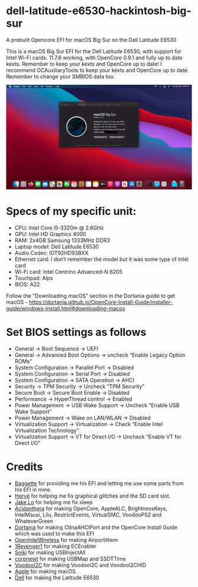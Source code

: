 # dell-latitude-e6530-hackintosh-big-sur
A prebuilt Opencore EFI for macOS Big Sur on the Dell Latitude E6530

This is a macOS Big Sur EFI for the Dell Latitude E6530, with support for Intel Wi-Fi cards. 11.7.6 working, with OpenCore 0.9.1 and fully up to date kexts. Remember to keep your kexts and OpenCore up to date! I recommend OCAuxiliaryTools to keep your kexts and OpenCore up to date. Remember to change your SMBIOS data too. 

![Screenshot](https://github.com/Lost-Entrepreneur439/dell-latitude-e6530-hackintosh-big-sur/blob/main/Screen%20Shot%202023-03-28%20at%209.48.30%20PM.png)

# Specs of my specific unit:
* CPU: Intel Core i5-3320m @ 2.6GHz
* GPU: Intel HD Graphics 4000
* RAM: 2x4GB Samsung 1333MHz DDR3
* Laptop model: Dell Latitude E6530
* Audio Codec: IDT92HD93BXX
* Ethernet card: I don’t remember the model but it was some type of Intel card
* Wi-Fi card: Intel Centrino Advanced-N 6205
* Touchpad: Alps
* BIOS: A22

Follow the "Downloading macOS" section in the Dortania guide to get macOS - https://dortania.github.io/OpenCore-Install-Guide/installer-guide/windows-install.html#downloading-macos

# Set BIOS settings as follows
* General -> Boot Sequence -> UEFI
* General -> Advanced Boot Options -> uncheck “Enable Legacy Option ROMs”
* System Configuration -> Parallel Port -> Disabled
* System Configuration -> Serial Port -> Disabled
* System Configuration -> SATA Operation -> AHCI
* Security -> TPM Security -> Uncheck “TPM Security”
* Secure Boot -> Secure Boot Enable -> Disabled
* Performance -> HyperThread control -> Enabled
* Power Management -> USB Wake Support -> Uncheck “Enable USB Wake Support”
* Power Management -> Wake on LAN/WLAN -> Disabled
* Virtualization Support -> Virtualization -> Check “Enable Intel Virtualization Technology”
* Virtualization Support -> VT for Direct I/O -> Uncheck “Enable VT for Direct I/O”

# Credits

* [Baggette](https://github.com/Baggette) for providing me his EFI and letting me use some parts from his EFI in mine.
* [Hervé](https://osxlatitude.com/profile/4953-herv%C3%A9/) for helping me fix graphical glitches and the SD card slot.
* [Jake Lo](https://osxlatitude.com/profile/1549-jake-lo/) for helping me fix sleep
* [Acidanthera](https://github.com/acidanthera) for making OpenCore, AppleALC, BrightnessKeys, IntelMausi, Lilu, RestrictEvents, VirtualSMC, VoodooPS2 and WhateverGreen
* [Dortania](https://github.com/dortania) for making CtlnaAHCIPort and the OpenCore Install Guide which was used to make this EFI
* [OpenIntelWireless](https://github.com/OpenIntelWireless/) for making Airportitlwm
* [1Revenger1](https://github.com/1Revenger1) for making ECEnabler
* [Sniki](https://github.com/Sniki) for making USBInjectAll
* [corpnewt](https://github.com/corpnewt) for making USBMap and SSDTTime
* [VoodooI2C](https://github.com/VoodooI2C) for making VoodooI2C and VoodooI2CHID
* [Apple](https://www.apple.com/) for making macOS.
* [Dell](https://www.dell.com/en-ca) for making the Latitude E6530